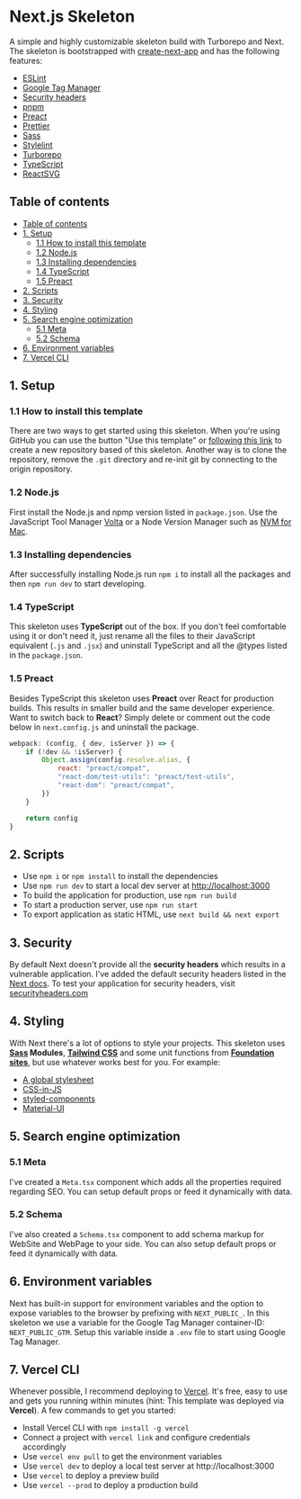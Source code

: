 # Next.js Skeleton

A simple and highly customizable skeleton build with Turborepo and Next. The skeleton is bootstrapped
with [create-next-app](https://nextjs.org/docs/api-reference/create-next-app)
and has the following features:

- [ESLint](https://eslint.org/)
- [Google Tag Manager](https://tagmanager.google.com/#/homeeslint)
- [Security headers](https://nextjs.org/docs/advanced-features/security-headers)
- [pnpm](https://pnpm.io/)
- [Preact](https://preactjs.com/)
- [Prettier](https://prettier.io/)
- [Sass](https://sass-lang.com/)
- [Stylelint](https://stylelint.io/)
- [Turborepo](https://turborepo.org/)
- [TypeScript](https://www.typescriptlang.org/)
- [ReactSVG](https://www.npmjs.com/package/react-svg)

## Table of contents

- [Table of contents](#table-of-contents)
- [1. Setup](#1-setup)
	- [1.1 How to install this template](#11-how-to-install-this-template)
	- [1.2 Node.js](#12-nodejs)
	- [1.3 Installing dependencies](#13-installing-dependencies)
	- [1.4 TypeScript](#14-typescript)
	- [1.5 Preact](#15-preact)
- [2. Scripts](#2-scripts)
- [3. Security](#3-security)
- [4. Styling](#4-styling)
- [5. Search engine optimization](#5-search-engine-optimization)
	- [5.1 Meta](#51-meta)
	- [5.2 Schema](#52-schema)
- [6. Environment variables](#6-environment-variables)
- [7. Vercel CLI](#7-vercel-cli)

## 1. Setup

### 1.1 How to install this template

There are two ways to get started using this skeleton. When you're using GitHub you can use the button "Use this
template" or [following this link](https://github.com/SirRedDAB/nextjs-skeleton/generate) to create a new repository
based of this skeleton. Another way is to clone the repository, remove the `.git` directory and re-init git
by connecting to the origin repository.

### 1.2 Node.js

First install the Node.js and npmp version listed in `package.json`. Use the JavaScript Tool
Manager [Volta](https://volta.sh/) or a Node Version Manager such as [NVM for Mac](https://github.com/nvm-sh/nvm).

### 1.3 Installing dependencies

After successfully installing Node.js run `npm i` to install all the packages and then `npm run dev` to start
developing.

### 1.4 TypeScript

This skeleton uses **TypeScript** out of the box. If you don't feel comfortable using it or don't need it, just
rename all the files to their JavaScript equivalent (`.js` and `.jsx`) and uninstall TypeScript and all the @types
listed in the `package.json`.

### 1.5 Preact

Besides TypeScript this skeleton uses **Preact** over React for production builds. This results in smaller build and
the same developer experience. Want to switch back to **React**? Simply delete or comment out the code below
in `next.config.js` and uninstall the package.

```js
webpack: (config, { dev, isServer }) => {
	if (!dev && !isServer) {
		Object.assign(config.resolve.alias, {
			react: "preact/compat",
			"react-dom/test-utils": "preact/test-utils",
			"react-dom": "preact/compat",
		})
	}

	return config
}
```

## 2. Scripts

- Use `npm i` or `npm install` to install the dependencies
- Use `npm run dev` to start a local dev server at [http://localhost:3000](http://localhost:3000)
- To build the application for production, use `npm run build`
- To start a production server, use `npm run start`
- To export application as static HTML, use `next build && next export`

## 3. Security

By default Next doesn't provide all the **security headers** which results in a vulnerable application. I've added
the default security headers listed in the [Next docs](https://nextjs.org/docs/advanced-features/security-headers).
To test your application for security headers, visit [securityheaders.com](https://securityheaders.com/)

## 4. Styling

With Next there's a lot of options to style your projects. This skeleton uses **[Sass](https://sass-lang.com/)
Modules**, **[Tailwind CSS](https://tailwindcss.com/)** and some unit functions
from **[Foundation sites](https://get.foundation/sites/docs/sass-functions.html)**, but use whatever works best for you.
For example:

- [A global stylesheet](https://nextjs.org/docs/basic-features/built-in-css-support#adding-a-global-stylesheet)
- [CSS-in-JS](https://nextjs.org/docs/basic-features/built-in-css-support#css-in-js)
- [styled-components](https://styled-components.com/)
- [Material-UI](https://mui.com/)

## 5. Search engine optimization

### 5.1 Meta

I've created a `Meta.tsx` component which adds all the properties required regarding SEO. You can setup default props or
feed it dynamically with data.

### 5.2 Schema

I've also created a `Schema.tsx` component to add schema markup for WebSite and WebPage to your side. You can also setup
default props or feed it dynamically with data.

## 6. Environment variables

Next has built-in support for environment variables and the option to expose variables to the browser by prefixing
with `NEXT_PUBLIC_`. In this skeleton we use a variable for the Google Tag Manager container-ID: `NEXT_PUBLIC_GTM`.
Setup this variable inside a `.env` file to start using Google Tag Manager.

## 7. Vercel CLI

Whenever possible, I recommend deploying to [Vercel](https://vercel.com/). It's free, easy to use and gets you running
within minutes (hint: This template was deployed via **Vercel**). A few commands to get you started:

- Install Vercel CLI with `npm install -g vercel`
- Connect a project with `vercel link` and configure credentials accordingly
- Use `vercel env pull` to get the environment variables
- Use `vercel dev` to deploy a local test server at http://localhost:3000
- Use `vercel` to deploy a preview build
- Use `vercel --prod` to deploy a production build
